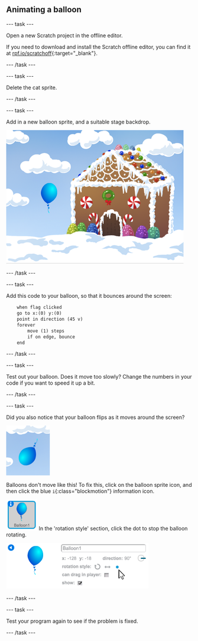 ## Animating a balloon

--- task ---

Open a new Scratch project in the offline editor.

If you need to download and install the Scratch offline editor, you can find it at [rpf.io/scratchoff](http://rpf.io/scratchoff){:target="_blank"}.

--- /task ---

--- task ---

Delete the cat sprite.

--- /task ---

--- task ---

Add in a new balloon sprite, and a suitable stage backdrop.

![backdrop and balloon sprite](images/balloons-balloon.png)

--- /task ---


--- task ---

Add this code to your balloon, so that it bounces around the screen:

```blocks
	when flag clicked
	go to x:(0) y:(0)
	point in direction (45 v)
	forever
		move (1) steps
		if on edge, bounce
	end
```

--- /task ---

--- task ---

Test out your balloon. Does it move too slowly? Change the numbers in your code if you want to speed it up a bit.

--- /task ---

--- task ---

Did you also notice that your balloon flips as it moves around the screen?

![balloon upside down](images/balloons-flip.png)

Balloons don't move like this! To fix this, click on the balloon sprite icon, and then click the blue `i`{:class="blockmotion"} information icon.

![balloon sprite](images/balloons-info.png)
In the 'rotation style' section, click the dot to stop the balloon rotating.

![rotation style option](images/balloons-lock.png)

--- /task ---

--- task ---

Test your program again to see if the problem is fixed.

--- /task ---
